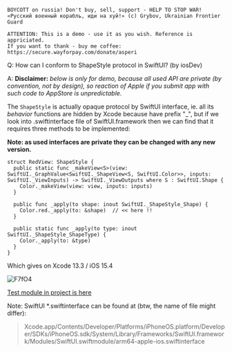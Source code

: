 ```
BOYCOTT on russia! Don't buy, sell, support - HELP TO STOP WAR!
«Русский военный корабль, иди на хуй!» (c) Grybov, Ukrainian Frontier Guard

ATTENTION: This is a demo - use it as you wish. Reference is appriciated.
If you want to thank - buy me coffee: https://secure.wayforpay.com/donate/asperi
```

Q: How can I conform to ShapeStyle protocol in SwiftUI? (by iosDev)

A: **Disclaimer:** *below is only for demo, because all used API are private (by convention, not by design), so reaction of Apple if you submit app with such code to AppStore is unpredictable.*

The `ShapeStyle` is actually opaque protocol by SwiftUI interface, ie. all its *behavior* functions are hidden by Xcode because have prefix "_", but if we look into .swiftinterface file of SwiftUI.framework then we can find that it requires three methods to be implemented:

**Note: as used interfaces are private they can be changed with any new version.**

```
struct RedView: ShapeStyle {
  public static func _makeView<S>(view: SwiftUI._GraphValue<SwiftUI._ShapeView<S, SwiftUI.Color>>, inputs: SwiftUI._ViewInputs) -> SwiftUI._ViewOutputs where S : SwiftUI.Shape {
	Color._makeView(view: view, inputs: inputs)
  }

  public func _apply(to shape: inout SwiftUI._ShapeStyle_Shape) {
	Color.red._apply(to: &shape)  // << here !!
  }

  public static func _apply(to type: inout SwiftUI._ShapeStyle_ShapeType) {
	Color._apply(to: &type)
  }
}
```

Which gives on Xcode 13.3 / iOS 15.4

![F7fO4](https://user-images.githubusercontent.com/62171579/165888697-38effbf9-0f5d-41f7-895a-2e44990faba0.png)

[Test module in project is here](https://github.com/Asperi-Demo/4SwiftUI/blob/master/PlayOn_iOS/PlayOn_iOS/Findings/TestCustomShapeStyle.swift)

Note: SwiftUI \*.swiftinterface can be found at (btw, the name of file might differ): 
> Xcode.app/Contents/Developer/Platforms/iPhoneOS.platform/Developer/SDKs/iPhoneOS.sdk/System/Library/Frameworks/SwiftUI.framework/Modules/SwiftUI.swiftmodule/arm64-apple-ios.swiftinterface

